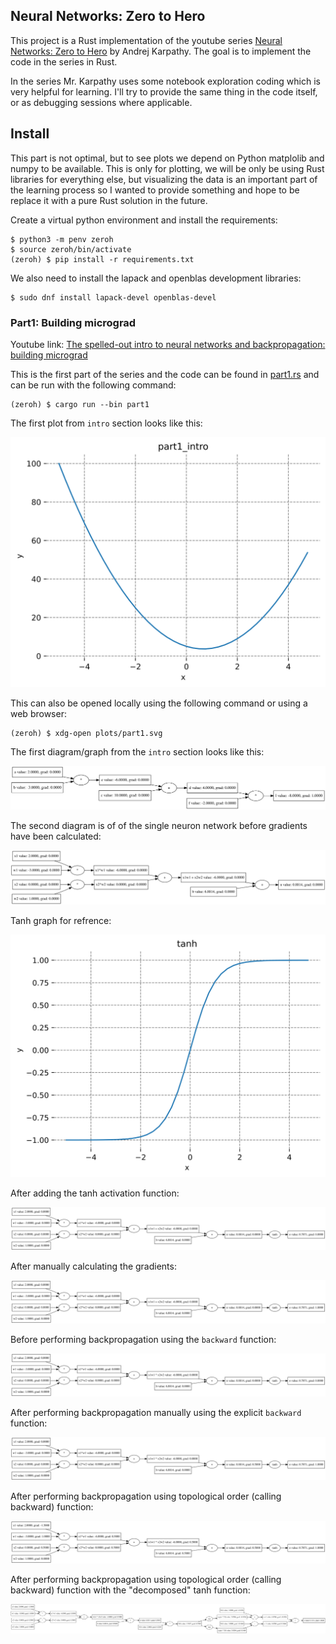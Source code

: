 ## Neural Networks:  Zero to Hero
This project is a Rust implementation of the youtube series
[Neural Networks:  Zero to Hero] by Andrej Karpathy. The goal is to implement
the code in the series in Rust.

In the series Mr. Karpathy uses some notebook exploration coding which is very
helpful for learning. I'll try to provide the same thing in the code itself, or 
as debugging sessions where applicable.

## Install
This part is not optimal, but to see plots we depend on Python matplolib and
numpy to be available. This is only for plotting, we will be only be using Rust
libraries for everything else, but visualizing the data is an important part
of the learning process so I wanted to provide something and hope to be
replace it with a pure Rust solution in the future.

Create a virtual python environment and install the requirements:
```
$ python3 -m penv zeroh
$ source zeroh/bin/activate
(zeroh) $ pip install -r requirements.txt
```
We also need to install the lapack and openblas development libraries:
```console
$ sudo dnf install lapack-devel openblas-devel
```

### Part1: Building micrograd
Youtube link: [The spelled-out intro to neural networks and backpropagation: building micrograd]

This is the first part of the series and the code can be found in
[part1.rs](./src/bin/part1.rs) and can be run with the following command:
```console
(zeroh) $ cargo run --bin part1
```
The first plot from `intro` section looks like this:

![image](./plots/part1_intro.svg)

This can also be opened locally using the following command or using a web
browser:
```console
(zeroh) $ xdg-open plots/part1.svg
```

The first diagram/graph from the `intro` section looks like this:

![image](./plots/part1_graph.svg)

The second diagram is of of the single neuron network before gradients have
been calculated:

![image](./plots/part1_single_neuron1.svg)

Tanh graph for refrence:

![image](./plots/tanh.svg)

After adding the tanh activation function:

![image](./plots/part1_single_neuron2.svg)

After manually calculating the gradients:

![image](./plots/part1_single_neuron3.svg)

Before performing backpropagation using the `backward` function:

![image](./plots/part1_single_neuron4.svg)

After performing backpropagation manually using the explicit `backward` function:

![image](./plots/part1_single_neuron5.svg)

After performing backpropagation using topological order (calling backward)
function:

![image](./plots/part1_single_neuron6.svg)

After performing backpropagation using topological order (calling backward)
function with the "decomposed" tanh function:

![image](./plots/part1_single_neuron7.svg)

[Neural Networks:  Zero to Hero]: https://www.youtube.com/playlist?list=PLAqhIrjkxbuWI23v9cThsA9GvCAUhRvKZ
[The spelled-out intro to neural networks and backpropagation: building micrograd]: https://www.youtube.com/watch?v=VMj-3S1tku0&list=PLAqhIrjkxbuWI23v9cThsA9GvCAUhRvKZ&index=2
